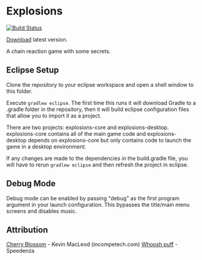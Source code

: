 Explosions
======================
[![Build Status](https://travis-ci.org/Talon876/explosions.png?branch=master)](https://travis-ci.org/Talon876/explosions)

[Download](http://nolat.org/downloads/explosion.jar) latest version.

A chain reaction game with some secrets.

Eclipse Setup
-------------
Clone the repository to your eclipse workspace and open a shell window to this folder.

Execute `gradlew eclipse`. The first time this runs it will download Gradle to a .gradle folder in the repository, then it will build eclipse configuration files that allow you to import it as a project.

There are two projects: explosions-core and explosions-desktop. explosions-core contains all of the main game code and explosions-desktop depends on explosions-core but only contains code to launch the game in a desktop environment.

If any changes are made to the dependencies in the build.gradle file, you will have to rerun `gradlew eclipse` and then refresh the project in eclipse.

Debug Mode
----------
Debug mode can be enabled by passing "debug" as the first program argument in your launch configuration. This bypasses the title/main menu screens and disables music.

Attribution
-----------

[Cherry Blossom](http://incompetech.com/music/royalty-free/?keywords=cherry&Search=Search) - Kevin MacLeod (incompetech.com)
[Whoosh puff](http://www.freesound.org/people/Speedenza/sounds/168109/) - Speedenza